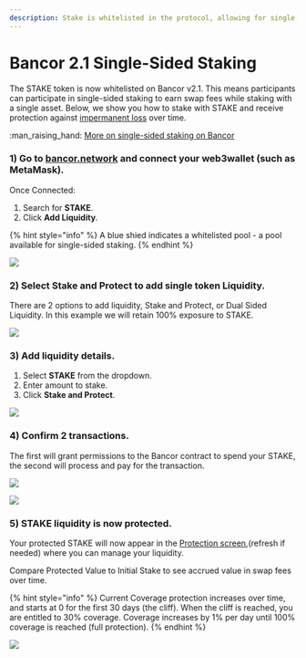 ```yaml
---
description: Stake is whitelisted in the protocol, allowing for single-sided staking.
---
```


# Bancor 2.1 Single-Sided Staking

The STAKE token is now whitelisted on Bancor v2.1. This means participants can participate in single-sided staking to earn swap fees while staking with a single asset. Below, we show you how to stake with STAKE and receive protection against [impermanent loss](https://blog.bancor.network/beginners-guide-to-getting-rekt-by-impermanent-loss-7c9510cb2f22) over time.

:man\_raising\_hand: [More on single-sided staking on Bancor](https://blog.bancor.network/guide-single-sided-amm-staking-on-bancor-v2-1-93e6839959ba)

### 1) Go to [bancor.network](https://bancor.network) and connect your web3wallet (such as MetaMask).&#x20;

Once Connected:

1. Search for **STAKE**.
2. Click **Add Liquidity**.

{% hint style="info" %}
A blue shied indicates a whitelisted pool -  a pool available for single-sided staking.
{% endhint %}

![](../../../../.gitbook/assets/bancor-1.png)

### 2)  Select **Stake and Protect** to add single token Liquidity.

There are 2 options to add liquidity, Stake and Protect, or Dual Sided Liquidity. In this example we will retain 100% exposure to STAKE.

![](../../../../.gitbook/assets/bancor2.png)

### 3) Add liquidity details.

1. Select **STAKE** from the dropdown.
2. Enter amount to stake.
3. Click **Stake and Protect**.

![](../../../../.gitbook/assets/bancor3.png)

### 4) Confirm 2 transactions.

The first will grant permissions to the Bancor contract to spend your STAKE, the second will process and pay for the transaction.

![](../../../../.gitbook/assets/bancor4.png)

![](../../../../.gitbook/assets/bancor5.png)

### 5) STAKE liquidity is now protected.

Your protected STAKE will now appear in the [Protection screen](https://app.bancor.network/eth/protection),(refresh if needed) where you can manage your liquidity.&#x20;

Compare Protected Value to Initial Stake to see accrued value in swap fees over time.

{% hint style="info" %}
Current Coverage protection increases over time, and starts at 0 for the first 30 days (the cliff). When the cliff is reached, you are entitled to 30% coverage. Coverage increases by 1% per day until 100% coverage is reached (full protection).
{% endhint %}

![](../../../../.gitbook/assets/bancor6.png)
